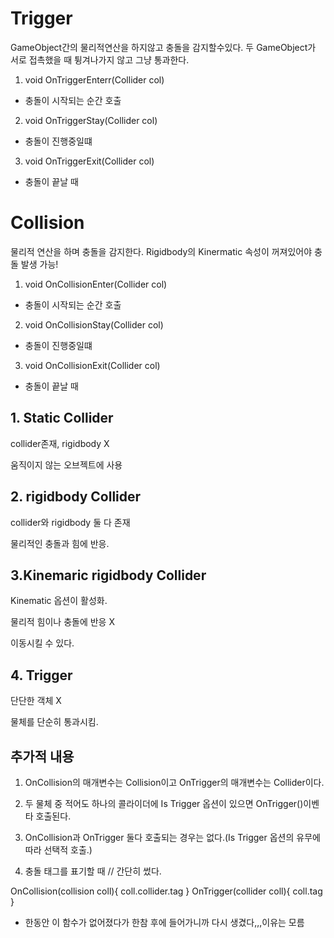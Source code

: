# Trigger

GameObject간의 물리적연산을 하지않고 충돌을 감지할수있다.
두 GameObject가 서로 접촉했을 때 튕겨나가지 않고 그냥 통과한다.

1. void OnTriggerEnterr(Collider col)

- 충돌이 시작되는 순간 호출

2. void OnTriggerStay(Collider col)

- 충돌이 진행중일떄

3. void OnTriggerExit(Collider col)

- 충돌이 끝날 때

# Collision

물리적 연산을 하며 충돌을 감지한다.
Rigidbody의 Kinermatic 속성이 꺼져있어야 충돌 발생 가능!

1. void OnCollisionEnter(Collider col)

- 충돌이 시작되는 순간 호출

2. void OnCollisionStay(Collider col)

- 충돌이 진행중일떄

3. void OnCollisionExit(Collider col)

- 충돌이 끝날 때


## 1. Static Collider

collider존재, rigidbody X

움직이지 않는 오브젝트에 사용

## 2. rigidbody Collider

collider와 rigidbody 둘 다 존재

물리적인 충돌과 힘에 반응.

## 3.Kinemaric  rigidbody Collider 

Kinematic 옵션이 활성화.

물리적 힘이나 충돌에 반응 X

이동시킬 수 있다.

## 4. Trigger

단단한 객체 X

물체를 단순히 통과시킴.



## 추가적 내용
1. OnCollision의 매개변수는 Collision이고 OnTrigger의 매개변수는 Collider이다.

2. 두 물체 중 적어도 하나의 콜라이더에 Is Trigger 옵션이 있으면 OnTrigger()이벤타 호출된다.

3. OnCollision과 OnTrigger 둘다 호출되는 경우는 없다.(Is Trigger 옵션의 유무에 따라 선택적 호출.)

4. 충돌 태그를 표기할 때 // 간단히 썼다.

OnCollision(collision coll){
    coll.collider.tag
}
OnTrigger(collider coll){
    coll.tag
}


* 한동안 이 함수가 없어졌다가 한참 후에 들어가니까 다시 생겼다,,,이유는 모름